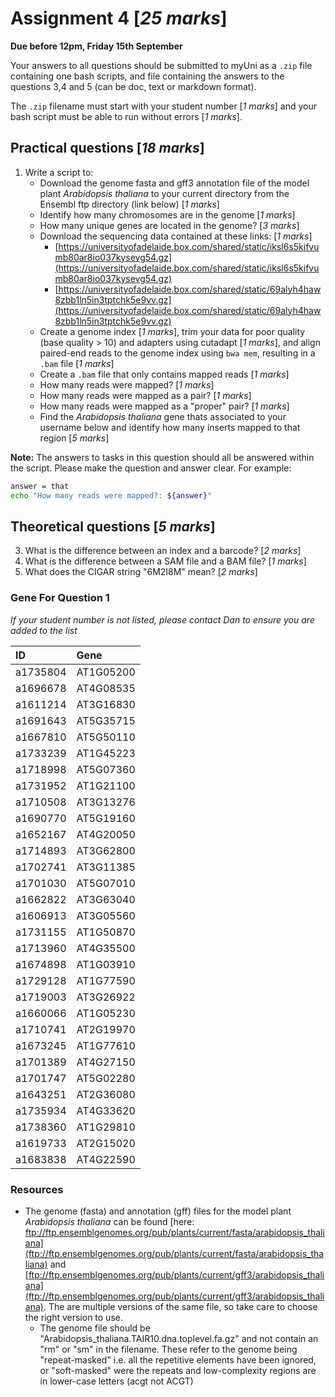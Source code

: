

# Assignment 4 [*25 marks*]

**Due before 12pm, Friday 15th September**

Your answers to all questions should be submitted to myUni as a `.zip` file containing one bash scripts, and file containing the answers to the questions 3,4 and 5 (can be doc, text or markdown format).

The `.zip` filename must start with your student number [*1 marks*] and your bash script must be able to run without errors [*1 marks*].

## Practical questions [*18 marks*]

1. Write a script to:
    + Download the genome fasta and gff3 annotation file of the model plant _Arabidopsis thaliana_ to your current directory from the Ensembl ftp directory (link below) [*1 marks*]
    + Identify how many chromosomes are in the genome [*1 marks*]
    + How many unique genes are located in the genome? [*3 marks*]
    + Download the sequencing data contained at these links: [*1 marks*]
        - [https://universityofadelaide.box.com/shared/static/iksl6s5kifvumb80ar8io037kysevg54.gz](https://universityofadelaide.box.com/shared/static/iksl6s5kifvumb80ar8io037kysevg54.gz)
        - [https://universityofadelaide.box.com/shared/static/69alyh4haw8zbb1ln5in3tptchk5e9vv.gz](https://universityofadelaide.box.com/shared/static/69alyh4haw8zbb1ln5in3tptchk5e9vv.gz)
    + Create a genome index [*1 marks*], trim your data for poor quality (base quality > 10) and adapters using cutadapt [*1 marks*], and align paired-end reads to the genome index using `bwa mem`, resulting in a `.bam` file [*1 marks*]
    + Create a `.bam` file that only contains mapped reads [*1 marks*]
    + How many reads were mapped? [*1 marks*]
    + How many reads were mapped as a pair? [*1 marks*]
    + How many reads were mapped as a "proper" pair? [*1 marks*]
    + Find the _Arabidopsis thaliana_ gene thats associated to your username below and identify how many inserts mapped to that region [*5 marks*]

**Note:** The answers to tasks in this question should all be answered within the script. Please make the question and answer clear. For example:

```bash
answer = that
echo "How many reads were mapped?: ${answer}"
```

## Theoretical questions [*5 marks*]

3. What is the difference between an index and a barcode? [*2 marks*]
4. What is the difference between a SAM file and a BAM file? [*1 marks*]
5. What does the CIGAR string "6M2I8M" mean? [*2 marks*]


### Gene For Question 1

*If your student number is not listed, please contact Dan to ensure you are added to the list*

|ID       |Gene         |
|:--------|:------------|
|a1735804 |AT1G05200    |
|a1696678 |AT4G08535    |
|a1611214 |AT3G16830    |
|a1691643 |AT5G35715    |
|a1667810 |AT5G50110    |
|a1733239 |AT1G45223    |
|a1718998 |AT5G07360    |
|a1731952 |AT1G21100    |
|a1710508 |AT3G13276    |
|a1690770 |AT5G19160    |
|a1652167 |AT4G20050    |
|a1714893 |AT3G62800    |
|a1702741 |AT3G11385    |
|a1701030 |AT5G07010    |
|a1662822 |AT3G63040    |
|a1606913 |AT3G05560    |
|a1731155 |AT1G50870    |
|a1713960 |AT4G35500    |
|a1674898 |AT1G03910    |
|a1729128 |AT1G77590    |
|a1719003 |AT3G26922    |
|a1660066 |AT1G05230    |
|a1710741 |AT2G19970    |
|a1673245 |AT1G77610    |
|a1701389 |AT4G27150    |
|a1701747 |AT5G02280    |
|a1643251 |AT2G36080    |
|a1735934 |AT4G33620    |
|a1738360 |AT1G29810    |
|a1619733 |AT2G15020    |
|a1683838 |AT4G22590    |

### Resources

- The genome (fasta) and annotation (gff) files for the model plant _Arabidopsis thaliana_ can be found [here: ftp://ftp.ensemblgenomes.org/pub/plants/current/fasta/arabidopsis_thaliana](ftp://ftp.ensemblgenomes.org/pub/plants/current/fasta/arabidopsis_thaliana) and [ftp://ftp.ensemblgenomes.org/pub/plants/current/gff3/arabidopsis_thaliana](ftp://ftp.ensemblgenomes.org/pub/plants/current/gff3/arabidopsis_thaliana). The are multiple versions of the same file, so take care to choose the right version to use.
    - The genome file should be "Arabidopsis_thaliana.TAIR10.dna.toplevel.fa.gz" and not contain an "rm" or "sm" in the filename. These refer to the genome being "repeat-masked" i.e. all the repetitive elements have been ignored, or "soft-masked" were the repeats and low-complexity regions are in lower-case letters (acgt not ACGT)
